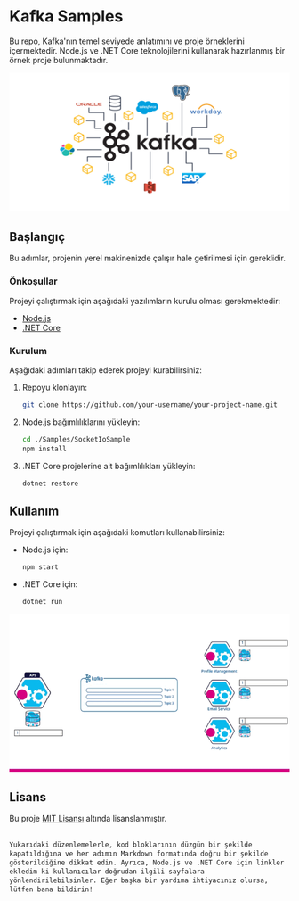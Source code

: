 # Kafka Samples

Bu repo, Kafka'nın temel seviyede anlatımını ve proje örneklerini içermektedir. Node.js ve .NET Core teknolojilerini kullanarak hazırlanmış bir örnek proje bulunmaktadır.

![sample](apachekafka.png)
## Başlangıç

Bu adımlar, projenin yerel makinenizde çalışır hale getirilmesi için gereklidir.

### Önkoşullar

Projeyi çalıştırmak için aşağıdaki yazılımların kurulu olması gerekmektedir:

- [Node.js](https://nodejs.org/)
- [.NET Core](https://dotnet.microsoft.com/download)

### Kurulum

Aşağıdaki adımları takip ederek projeyi kurabilirsiniz:

1. Repoyu klonlayın:
   ```bash
   git clone https://github.com/your-username/your-project-name.git
   ```

2. Node.js bağımlılıklarını yükleyin:
   ```bash
   cd ./Samples/SocketIoSample
   npm install
   ```

3. .NET Core projelerine ait bağımlılıkları yükleyin:
   ```bash
   dotnet restore
   ```

## Kullanım

Projeyi çalıştırmak için aşağıdaki komutları kullanabilirsiniz:

- Node.js için:
  ```bash
  npm start
  ```

- .NET Core için:
  ```bash
  dotnet run
  ```

![sample](MS-syncproblem.gif)
## Lisans

Bu proje [MIT Lisansı](LICENSE) altında lisanslanmıştır.
```

Yukarıdaki düzenlemelerle, kod bloklarının düzgün bir şekilde kapatıldığına ve her adımın Markdown formatında doğru bir şekilde gösterildiğine dikkat edin. Ayrıca, Node.js ve .NET Core için linkler ekledim ki kullanıcılar doğrudan ilgili sayfalara yönlendirilebilsinler. Eğer başka bir yardıma ihtiyacınız olursa, lütfen bana bildirin!
